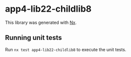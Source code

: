# app4-lib22-childlib8

This library was generated with [Nx](https://nx.dev).

## Running unit tests

Run `nx test app4-lib22-childlib8` to execute the unit tests.
